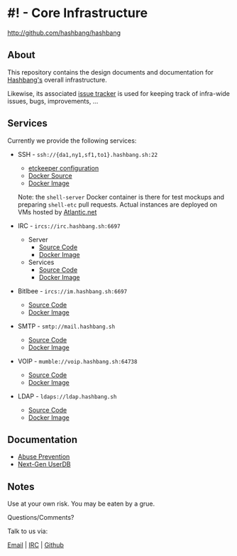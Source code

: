 # #! - Core Infrastructure #

<http://github.com/hashbang/hashbang>


## About ##

This repository contains the design documents and documentation for
[Hashbang's](https://hashbang.sh) overall infrastructure.

Likewise, its associated [issue tracker](https://github.com/hashbang/hashbang/issues)
is used for keeping track of infra-wide issues, bugs, improvements, ...


## Services ##

Currently we provide the following services:

  * SSH - `ssh://{da1,ny1,sf1,to1}.hashbang.sh:22`
    - [etckeeper configuration](https://github.com/hashbang/shell-etc)
    - [Docker Source](https://github.com/hashbang/shell-server)  
    - [Docker Image](https://hub.docker.com/r/hashbang/shell-server/)
	
	
    Note: the `shell-server` Docker container is there for test
    mockups and preparing `shell-etc` pull requests.  Actual instances
    are deployed on VMs hosted by [Atlantic.net](https://atlantic.net)

  * IRC - `ircs://irc.hashbang.sh:6697`
    - Server
      - [Source Code](https://github.com/hashbang/hashbang)
      - [Docker Image](https://hub.docker.com/r/hashbang/unrealircd/)
    - Services
      - [Source Code](https://github.com/hashbang/docker-anope)
      - [Docker Image](https://hub.docker.com/r/hashbang/anope/)

  * Bitlbee - `ircs://im.hashbang.sh:6697`
    - [Source Code](https://github.com/hashbang/hashbang)
    - [Docker Image](https://hub.docker.com/r/hashbang/unrealircd/)

  * SMTP - `smtp://mail.hashbang.sh`
    - [Source Code](https://github.com/hashbang/docker-postfix)
    - [Docker Image](https://hub.docker.com/r/hashbang/postfix/)

  * VOIP - `mumble://voip.hashbang.sh:64738`
    - [Source Code](https://github.com/hashbang/docker-mumble)
    - [Docker Image](https://hub.docker.com/r/hashbang/mumble/)

  * LDAP - `ldaps://ldap.hashbang.sh`
    - [Source Code](https://github.com/hashbang/docker-slapd)
    - [Docker Image](https://hub.docker.com/r/hashbang/slapd/)


## Documentation ##

  - [Abuse Prevention](https://github.com/hashbang/hashbang/tree/master/abuse)
  - [Next-Gen UserDB](https://github.com/hashbang/hashbang/tree/master/userdb)


## Notes ##

  Use at your own risk. You may be eaten by a grue.

  Questions/Comments?

  Talk to us via:

  [Email](mailto://team@hashbang.sh) |
  [IRC](ircs://irc.hashbang.sh:6697/#!) |
  [Github](http://github.com/hashbang/)
